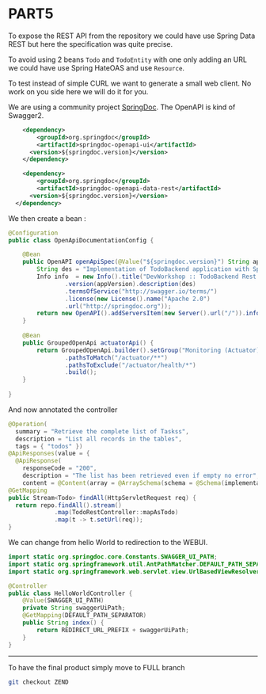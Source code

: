 # PART5

To expose the REST API from the repository we could have use Spring Data REST but here the specification was quite precise.

To avoid using 2 beans `Todo` and `TodoEntity` with one only adding an URL we could have use Spring HateOAS and use `Resource`.

To test instead of simple CURL we want to generate a small web client. No work on you side here we will do it for you.

We are using a community project [SpringDoc](https://springdoc.org/). The OpenAPI is kind of Swagger2.

```xml
	<dependency>
		<groupId>org.springdoc</groupId>
		<artifactId>springdoc-openapi-ui</artifactId>
	  <version>${springdoc.version}</version>
	</dependency>

	<dependency>
		<groupId>org.springdoc</groupId>
		<artifactId>springdoc-openapi-data-rest</artifactId>
	  <version>${springdoc.version}</version>
  </dependency>
``` 

We then create a bean :

```java
@Configuration
public class OpenApiDocumentationConfig {

    @Bean
    public OpenAPI openApiSpec(@Value("${springdoc.version}") String appVersion) {
        String des = "Implementation of TodoBackend application with Spring WebMVC and storage in Apache Cassandra";
        Info info  = new Info().title("DevWorkshop :: TodoBackend Rest API")
                .version(appVersion).description(des)
                .termsOfService("http://swagger.io/terms/")
                .license(new License().name("Apache 2.0")
                .url("http://springdoc.org"));
        return new OpenAPI().addServersItem(new Server().url("/")).info(info);
    }
    
    @Bean
    public GroupedOpenApi actuatorApi() {
        return GroupedOpenApi.builder().setGroup("Monitoring (Actuator)")
                .pathsToMatch("/actuator/**")
                .pathsToExclude("/actuator/health/*")
                .build();
    }
    
}
```

And now annotated the controller
```java
@Operation(
  summary = "Retrieve the complete list of Taskss", 
  description = "List all records in the tables", 
  tags = { "todos" })
@ApiResponses(value = {
  @ApiResponse(
    responseCode = "200",
    description = "The list has been retrieved even if empty no error", 
    content = @Content(array = @ArraySchema(schema = @Schema(implementation = TaskResource.class)))) })  
@GetMapping
public Stream<Todo> findAll(HttpServletRequest req) {
  return repo.findAll().stream()
             .map(TodoRestController::mapAsTodo)
             .map(t -> t.setUrl(req));
}
```

We can change from hello World to redirection to the WEBUI.
```java
import static org.springdoc.core.Constants.SWAGGER_UI_PATH;
import static org.springframework.util.AntPathMatcher.DEFAULT_PATH_SEPARATOR;
import static org.springframework.web.servlet.view.UrlBasedViewResolver.REDIRECT_URL_PREFIX;

@Controller
public class HelloWorldController {
    @Value(SWAGGER_UI_PATH)
    private String swaggerUiPath;
    @GetMapping(DEFAULT_PATH_SEPARATOR)
    public String index() {
        return REDIRECT_URL_PREFIX + swaggerUiPath;
    }
}
```

--- 

To have the final product simply move to FULL branch

```bash
git checkout ZEND
```
